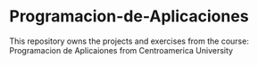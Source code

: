 # Programacion-de-Aplicaciones
This repository owns the projects and exercises from the course: Programacion de Aplicaiones from Centroamerica University
